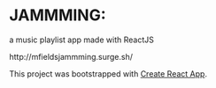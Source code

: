 <h1>JAMMMING:</h1>
<p>a music playlist app made with ReactJS</p>
<p>http://mfieldsjammming.surge.sh/</p>

<p>This project was bootstrapped with <a href="https://github.com/facebookincubator/create-react-app">Create React App</a>.</p>
